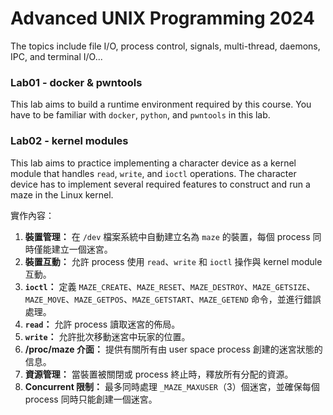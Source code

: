 # Advanced UNIX Programming 2024
The topics include file I/O, process control, signals, multi-thread, daemons, IPC, and terminal I/O...

### Lab01 - docker & pwntools

This lab aims to build a runtime environment required by this course. You have to be familiar with `docker`, `python`, and `pwntools` in this lab.

### Lab02 - kernel modules

This lab aims to practice implementing a character device as a kernel module that handles `read`, `write`, and `ioctl` operations. The character device has to implement several required features to construct and run a maze in the Linux kernel.

實作內容：
1. **裝置管理：** 在 `/dev` 檔案系統中自動建立名為 `maze` 的裝置，每個 process 同時僅能建立一個迷宮。
2. **裝置互動：** 允許 process 使用 `read`、`write` 和 `ioctl` 操作與 kernel module 互動。
3. **`ioctl`：** 定義 `MAZE_CREATE`、`MAZE_RESET`、`MAZE_DESTROY`、`MAZE_GETSIZE`、`MAZE_MOVE`、`MAZE_GETPOS`、`MAZE_GETSTART`、`MAZE_GETEND` 命令，並進行錯誤處理。
4. **`read`：** 允許 process 讀取迷宮的佈局。
5. **`write`：** 允許批次移動迷宮中玩家的位置。
6. **/proc/maze 介面：** 提供有關所有由 user space process 創建的迷宮狀態的信息。
7. **資源管理：** 當裝置被關閉或 process 終止時，釋放所有分配的資源。
8. **Concurrent 限制：** 最多同時處理 `_MAZE_MAXUSER`（3）個迷宮，並確保每個 process 同時只能創建一個迷宮。